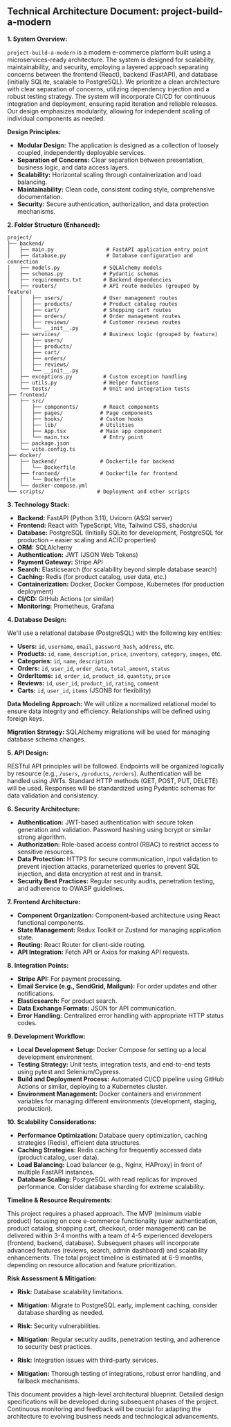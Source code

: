 ## Technical Architecture Document: project-build-a-modern

**1. System Overview:**

`project-build-a-modern` is a modern e-commerce platform built using a microservices-ready architecture.  The system is designed for scalability, maintainability, and security, employing a layered approach separating concerns between the frontend (React), backend (FastAPI), and database (initially SQLite, scalable to PostgreSQL).  We prioritize a clean architecture with clear separation of concerns, utilizing dependency injection and a robust testing strategy.  The system will incorporate CI/CD for continuous integration and deployment, ensuring rapid iteration and reliable releases.  Our design emphasizes modularity, allowing for independent scaling of individual components as needed.

**Design Principles:**

* **Modular Design:**  The application is designed as a collection of loosely coupled, independently deployable services.
* **Separation of Concerns:**  Clear separation between presentation, business logic, and data access layers.
* **Scalability:** Horizontal scaling through containerization and load balancing.
* **Maintainability:** Clean code, consistent coding style, comprehensive documentation.
* **Security:** Secure authentication, authorization, and data protection mechanisms.


**2. Folder Structure (Enhanced):**

```
project/
├── backend/
│   ├── main.py                 # FastAPI application entry point
│   ├── database.py             # Database configuration and connection
│   ├── models.py              # SQLAlchemy models
│   ├── schemas.py             # Pydantic schemas
│   ├── requirements.txt       # Backend dependencies
│   ├── routers/               # API route modules (grouped by feature)
│   │   ├── users/             # User management routes
│   │   ├── products/          # Product catalog routes
│   │   ├── cart/              # Shopping cart routes
│   │   ├── orders/            # Order management routes
│   │   ├── reviews/           # Customer reviews routes
│   │   └── __init__.py
│   ├── services/              # Business logic (grouped by feature)
│   │   ├── users/
│   │   ├── products/
│   │   ├── cart/
│   │   ├── orders/
│   │   ├── reviews/
│   │   └── __init__.py
│   ├── exceptions.py          # Custom exception handling
│   ├── utils.py               # Helper functions
│   └── tests/                 # Unit and integration tests
├── frontend/
│   ├── src/
│   │   ├── components/        # React components
│   │   ├── pages/            # Page components
│   │   ├── hooks/            # Custom hooks
│   │   ├── lib/              # Utilities
│   │   ├── App.tsx           # Main app component
│   │   └── main.tsx           # Entry point
│   ├── package.json
│   └── vite.config.ts
├── docker/
│   ├── backend/              # Dockerfile for backend
│   │   └── Dockerfile
│   ├── frontend/             # Dockerfile for frontend
│   │   └── Dockerfile
│   └── docker-compose.yml
└── scripts/                 # Deployment and other scripts
```

**3. Technology Stack:**

* **Backend:** FastAPI (Python 3.11), Uvicorn (ASGI server)
* **Frontend:** React with TypeScript, Vite, Tailwind CSS, shadcn/ui
* **Database:** PostgreSQL (Initially SQLite for development, PostgreSQL for production – easier scaling and ACID properties)
* **ORM:** SQLAlchemy
* **Authentication:** JWT (JSON Web Tokens)
* **Payment Gateway:** Stripe API
* **Search:** Elasticsearch (for scalability beyond simple database search)
* **Caching:** Redis (for product catalog, user data, etc.)
* **Containerization:** Docker, Docker Compose, Kubernetes (for production deployment)
* **CI/CD:** GitHub Actions (or similar)
* **Monitoring:** Prometheus, Grafana


**4. Database Design:**

We'll use a relational database (PostgreSQL) with the following key entities:

* **Users:** `id`, `username`, `email`, `password_hash`, `address`, etc.
* **Products:** `id`, `name`, `description`, `price`, `inventory`, `category`, `images`, etc.
* **Categories:** `id`, `name`, `description`
* **Orders:** `id`, `user_id`, `order_date`, `total_amount`, `status`
* **OrderItems:** `id`, `order_id`, `product_id`, `quantity`, `price`
* **Reviews:** `id`, `user_id`, `product_id`, `rating`, `comment`
* **Carts:** `id`, `user_id`, `items` (JSONB for flexibility)


**Data Modeling Approach:**  We will utilize a normalized relational model to ensure data integrity and efficiency.  Relationships will be defined using foreign keys.

**Migration Strategy:**  SQLAlchemy migrations will be used for managing database schema changes.


**5. API Design:**

RESTful API principles will be followed. Endpoints will be organized logically by resource (e.g., `/users`, `/products`, `/orders`).  Authentication will be handled using JWTs.  Standard HTTP methods (GET, POST, PUT, DELETE) will be used.  Responses will be standardized using Pydantic schemas for data validation and consistency.


**6. Security Architecture:**

* **Authentication:** JWT-based authentication with secure token generation and validation.  Password hashing using bcrypt or similar strong algorithm.
* **Authorization:** Role-based access control (RBAC) to restrict access to sensitive resources.
* **Data Protection:**  HTTPS for secure communication, input validation to prevent injection attacks, parameterized queries to prevent SQL injection, and data encryption at rest and in transit.
* **Security Best Practices:** Regular security audits, penetration testing, and adherence to OWASP guidelines.


**7. Frontend Architecture:**

* **Component Organization:**  Component-based architecture using React functional components.
* **State Management:** Redux Toolkit or Zustand for managing application state.
* **Routing:** React Router for client-side routing.
* **API Integration:**  Fetch API or Axios for making API requests.


**8. Integration Points:**

* **Stripe API:**  For payment processing.
* **Email Service (e.g., SendGrid, Mailgun):** For order updates and other notifications.
* **Elasticsearch:** For product search.
* **Data Exchange Formats:** JSON for API communication.
* **Error Handling:**  Centralized error handling with appropriate HTTP status codes.


**9. Development Workflow:**

* **Local Development Setup:**  Docker Compose for setting up a local development environment.
* **Testing Strategy:**  Unit tests, integration tests, and end-to-end tests using pytest and Selenium/Cypress.
* **Build and Deployment Process:**  Automated CI/CD pipeline using GitHub Actions or similar, deploying to a Kubernetes cluster.
* **Environment Management:**  Docker containers and environment variables for managing different environments (development, staging, production).


**10. Scalability Considerations:**

* **Performance Optimization:**  Database query optimization, caching strategies (Redis), efficient data structures.
* **Caching Strategies:**  Redis caching for frequently accessed data (product catalog, user data).
* **Load Balancing:**  Load balancer (e.g., Nginx, HAProxy) in front of multiple FastAPI instances.
* **Database Scaling:**  PostgreSQL with read replicas for improved performance.  Consider database sharding for extreme scalability.


**Timeline & Resource Requirements:**

This project requires a phased approach.  The MVP (minimum viable product) focusing on core e-commerce functionality (user authentication, product catalog, shopping cart, checkout, order management) can be delivered within 3-4 months with a team of 4-5 experienced developers (frontend, backend, database).  Subsequent phases will incorporate advanced features (reviews, search, admin dashboard) and scalability enhancements.  The total project timeline is estimated at 6-9 months, depending on resource allocation and feature prioritization.


**Risk Assessment & Mitigation:**

* **Risk:** Database scalability limitations.
* **Mitigation:**  Migrate to PostgreSQL early, implement caching, consider database sharding as needed.

* **Risk:** Security vulnerabilities.
* **Mitigation:**  Regular security audits, penetration testing, and adherence to security best practices.

* **Risk:** Integration issues with third-party services.
* **Mitigation:**  Thorough testing of integrations, robust error handling, and fallback mechanisms.


This document provides a high-level architectural blueprint.  Detailed design specifications will be developed during subsequent phases of the project.  Continuous monitoring and feedback will be crucial for adapting the architecture to evolving business needs and technological advancements.
